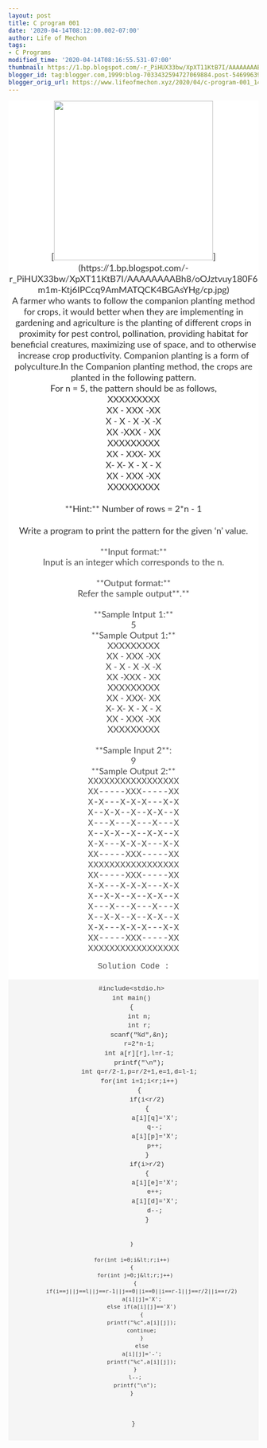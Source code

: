 ```yaml
---
layout: post
title: C program 001
date: '2020-04-14T08:12:00.002-07:00'
author: Life of Mechon
tags:
- C Programs
modified_time: '2020-04-14T08:16:55.531-07:00'
thumbnail: https://1.bp.blogspot.com/-r_PiHUX33bw/XpXT11KtB7I/AAAAAAAABh8/oOJztvuy180F6m1m-Ktj6IPCcq9AmMATQCK4BGAsYHg/s72-c/cp.jpg
blogger_id: tag:blogger.com,1999:blog-7033432594727069884.post-5469963915017534814
blogger_orig_url: https://www.lifeofmechon.xyz/2020/04/c-program-001_14.html
---
```


<div style="background-color: white; box-sizing: border-box; color: #333333; 
font-family: lato, sans-serif; margin: 0px; padding: 0px;"><font size="4"><div 
class="separator" style="clear: both; text-align: center;">[<img border="0" 
data-original-height="500" data-original-width="667" 
src="https://1.bp.blogspot.com/-r_PiHUX33bw/XpXT11KtB7I/AAAAAAAABh8/oOJztvuy180F6m1m-Ktj6IPCcq9AmMATQCK4BGAsYHg/s320/cp.jpg" 
width="320" 
/>](https://1.bp.blogspot.com/-r_PiHUX33bw/XpXT11KtB7I/AAAAAAAABh8/oOJztvuy180F6m1m-Ktj6IPCcq9AmMATQCK4BGAsYHg/cp.jpg)<div 
style="background-color: white; box-sizing: border-box; color: #333333; 
font-family: lato, sans-serif; margin: 0px; padding: 0px;"><font size="4"> 
</font>A farmer who wants to follow the companion planting method for crops, 
it would better when they are implementing in gardening and agriculture is the 
planting of different crops in proximity for pest control, pollination, 
providing habitat for beneficial creatures, maximizing use of space, and to 
otherwise increase crop productivity. Companion planting is a form of 
polyculture.</font><font size="4"><span style="background-color: white; color: 
#333333; font-family: lato, sans-serif;">In the Companion planting method, the 
crops are planted in the following pattern.<br style="background-color: white; 
box-sizing: border-box; color: #333333; font-family: lato, sans-serif; margin: 
0px; padding: 0px;" /><span style="background-color: white; color: #333333; 
font-family: lato, sans-serif;">For n = 5, the pattern should be as 
follows,<br style="background-color: white; box-sizing: border-box; color: 
#333333; font-family: lato, sans-serif; margin: 0px; padding: 0px;" /><span 
style="background-color: white; color: #333333; font-family: lato, 
sans-serif;">XXXXXXXXX<br style="background-color: white; box-sizing: 
border-box; color: #333333; font-family: lato, sans-serif; margin: 0px; 
padding: 0px;" /><span style="background-color: white; color: #333333; 
font-family: lato, sans-serif;">XX - XXX -XX<br style="background-color: 
white; box-sizing: border-box; color: #333333; font-family: lato, sans-serif; 
margin: 0px; padding: 0px;" /><span style="background-color: white; color: 
#333333; font-family: lato, sans-serif;">X - X - X -X -X<br 
style="background-color: white; box-sizing: border-box; color: #333333; 
font-family: lato, sans-serif; margin: 0px; padding: 0px;" /><span 
style="background-color: white; color: #333333; font-family: lato, 
sans-serif;">XX -XXX - XX<br style="background-color: white; box-sizing: 
border-box; color: #333333; font-family: lato, sans-serif; margin: 0px; 
padding: 0px;" /><span style="background-color: white; color: #333333; 
font-family: lato, sans-serif;">XXXXXXXXX<br style="background-color: white; 
box-sizing: border-box; color: #333333; font-family: lato, sans-serif; margin: 
0px; padding: 0px;" /><span style="background-color: white; color: #333333; 
font-family: lato, sans-serif;">XX - XXX- XX<br style="background-color: 
white; box-sizing: border-box; color: #333333; font-family: lato, sans-serif; 
margin: 0px; padding: 0px;" /><span style="background-color: white; color: 
#333333; font-family: lato, sans-serif;">X- X- X - X - X<br 
style="background-color: white; box-sizing: border-box; color: #333333; 
font-family: lato, sans-serif; margin: 0px; padding: 0px;" /><span 
style="background-color: white; color: #333333; font-family: lato, 
sans-serif;">XX - XXX -XX<br style="background-color: white; box-sizing: 
border-box; color: #333333; font-family: lato, sans-serif; margin: 0px; 
padding: 0px;" /><span style="background-color: white; color: #333333; 
font-family: lato, sans-serif;">XXXXXXXXX<br style="background-color: white; 
box-sizing: border-box; color: #333333; font-family: lato, sans-serif; margin: 
0px; padding: 0px;" /><br style="background-color: white; box-sizing: 
border-box; color: #333333; font-family: lato, sans-serif; margin: 0px; 
padding: 0px;" />**Hint:**<span style="background-color: white; color: 
#333333; font-family: lato, sans-serif;"> Number of rows = 2*n - 1<br 
style="background-color: white; box-sizing: border-box; color: #333333; 
font-family: lato, sans-serif; margin: 0px; padding: 0px;" /><br 
style="background-color: white; box-sizing: border-box; color: #333333; 
font-family: lato, sans-serif; margin: 0px; padding: 0px;" /><span 
style="background-color: white; color: #333333; font-family: lato, 
sans-serif;">Write a program to print the pattern for the given ‘n’ value.<br 
style="background-color: white; box-sizing: border-box; color: #333333; 
font-family: lato, sans-serif; margin: 0px; padding: 0px;" /></font><p 
style="background-color: white; box-sizing: border-box; color: #4d4d4d; 
font-family: lato, sans-serif; line-height: 21px; margin: 0px 0px 15px; 
padding: 0px;"><font size="4"><br style="box-sizing: border-box; margin: 0px; 
padding: 0px;" />**Input format:**<br style="box-sizing: border-box; margin: 
0px; padding: 0px;" />Input is an integer which corresponds to the n.<br 
style="box-sizing: border-box; margin: 0px; padding: 0px;" /><br 
style="box-sizing: border-box; margin: 0px; padding: 0px;" />**Output 
format:**<br style="box-sizing: border-box; margin: 0px; padding: 0px;" 
/>Refer the sample output**.**<br style="box-sizing: border-box; margin: 0px; 
padding: 0px;" /><br style="box-sizing: border-box; margin: 0px; padding: 
0px;" />**Sample Intput 1:**<br style="box-sizing: border-box; margin: 0px; 
padding: 0px;" />5<br style="box-sizing: border-box; margin: 0px; padding: 
0px;" />**Sample Output 1:**<br style="box-sizing: border-box; margin: 0px; 
padding: 0px;" />XXXXXXXXX<br style="box-sizing: border-box; margin: 0px; 
padding: 0px;" />XX - XXX -XX<br style="box-sizing: border-box; margin: 0px; 
padding: 0px;" />X - X - X -X -X<br style="box-sizing: border-box; margin: 
0px; padding: 0px;" />XX -XXX - XX<br style="box-sizing: border-box; margin: 
0px; padding: 0px;" />XXXXXXXXX<br style="box-sizing: border-box; margin: 0px; 
padding: 0px;" />XX - XXX- XX<br style="box-sizing: border-box; margin: 0px; 
padding: 0px;" />X- X- X - X - X<br style="box-sizing: border-box; margin: 
0px; padding: 0px;" />XX - XXX -XX<br style="box-sizing: border-box; margin: 
0px; padding: 0px;" />XXXXXXXXX<br style="box-sizing: border-box; margin: 0px; 
padding: 0px;" /><br style="box-sizing: border-box; margin: 0px; padding: 
0px;" />**Sample Input 2**:<br style="box-sizing: border-box; margin: 0px; 
padding: 0px;" />9<br style="box-sizing: border-box; margin: 0px; padding: 
0px;" />**Sample Output 2:**<br style="box-sizing: border-box; margin: 0px; 
padding: 0px;" /><span style="box-sizing: border-box; font-family: 
&quot;courier new&quot;, courier, monospace; margin: 0px; padding: 
0px;">XXXXXXXXXXXXXXXXX<br style="box-sizing: border-box; margin: 0px; 
padding: 0px;" />XX-----XXX-----XX<br style="box-sizing: border-box; margin: 
0px; padding: 0px;" />X-X---X-X-X---X-X<br style="box-sizing: border-box; 
margin: 0px; padding: 0px;" />X--X-X--X--X-X--X<br style="box-sizing: 
border-box; margin: 0px; padding: 0px;" />X---X---X---X---X<br 
style="box-sizing: border-box; margin: 0px; padding: 0px;" 
/>X--X-X--X--X-X--X<br style="box-sizing: border-box; margin: 0px; padding: 
0px;" />X-X---X-X-X---X-X<br style="box-sizing: border-box; margin: 0px; 
padding: 0px;" />XX-----XXX-----XX<br style="box-sizing: border-box; margin: 
0px; padding: 0px;" />XXXXXXXXXXXXXXXXX<br style="box-sizing: border-box; 
margin: 0px; padding: 0px;" />XX-----XXX-----XX<br style="box-sizing: 
border-box; margin: 0px; padding: 0px;" />X-X---X-X-X---X-X<br 
style="box-sizing: border-box; margin: 0px; padding: 0px;" 
/>X--X-X--X--X-X--X<br style="box-sizing: border-box; margin: 0px; padding: 
0px;" />X---X---X---X---X<br style="box-sizing: border-box; margin: 0px; 
padding: 0px;" />X--X-X--X--X-X--X<br style="box-sizing: border-box; margin: 
0px; padding: 0px;" />X-X---X-X-X---X-X<br style="box-sizing: border-box; 
margin: 0px; padding: 0px;" />XX-----XXX-----XX<br style="box-sizing: 
border-box; margin: 0px; padding: 0px;" />XXXXXXXXXXXXXXXXX</font></p><p 
style="background-color: white; box-sizing: border-box; color: #4d4d4d; 
font-family: lato, sans-serif; font-size: 16px; line-height: 21px; margin: 0px 
0px 15px; padding: 0px;"><span style="box-sizing: border-box; font-family: 
&quot;courier new&quot;, courier, monospace; margin: 0px; padding: 
0px;">Solution Code :</p><p style="background-color: white; box-sizing: 
border-box; color: #4d4d4d; font-family: lato, sans-serif; font-size: 16px; 
line-height: 21px; margin: 0px 0px 15px; padding: 0px;"><span 
style="box-sizing: border-box; font-family: &quot;courier new&quot;, courier, 
monospace; margin: 0px; padding: 0px;"></p><pre class="brush: c;" name="code" 
style="background-color: whitesmoke; border-radius: 0px; border: 1px solid 
rgb(245, 245, 245); box-sizing: border-box; color: #333333; font-family: 
menlo, monaco, consolas, &quot;courier new&quot;, monospace; font-size: 13px; 
line-height: 1.42857; margin-bottom: 10px; margin-top: 0px; overflow-wrap: 
break-word; overflow: auto; padding: 9.5px; word-break: 
break-all;">#include&lt;stdio.h&gt; 
int main() 
{ 
    int n; 
    int r; 
    scanf("%d",&amp;n); 
    r=2*n-1; 
    int a[r][r],l=r-1; 
    printf("\n"); 
    int q=r/2-1,p=r/2+1,e=1,d=l-1; 
    for(int i=1;i&lt;r;i++) 
    { 
        if(i&lt;r/2) 
        { 
            a[i][q]='X'; 
            q--; 
            a[i][p]='X'; 
            p++; 
        } 
        if(i&gt;r/2) 
        { 
            a[i][e]='X'; 
            e++; 
            a[i][d]='X'; 
            d--; 
        } 


    } 

    for(int i=0;i&lt;r;i++) 
    { 
      for(int j=0;j&lt;r;j++) 
      { 
          if(i==j||j==l||j==r-1||j==0||i==0||i==r-1||j==r/2||i==r/2) 
          a[i][j]='X'; 
          else if(a[i][j]=='X') 
          { 
          printf("%c",a[i][j]); 
          continue; 
          } 
          else 
          a[i][j]='-'; 
          printf("%c",a[i][j]); 
      } 
      l--; 
      printf("\n"); 
    } 
}</pre> 